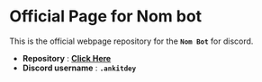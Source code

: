 # Official Page for Nom bot
This is the official webpage repository for the __`Nom Bot`__ for discord.

- __Repository__ : __[Click Here](https://github.com/ankitdey-marsh/Nom)__ 
- __Discord username__ : __`.ankitdey`__

